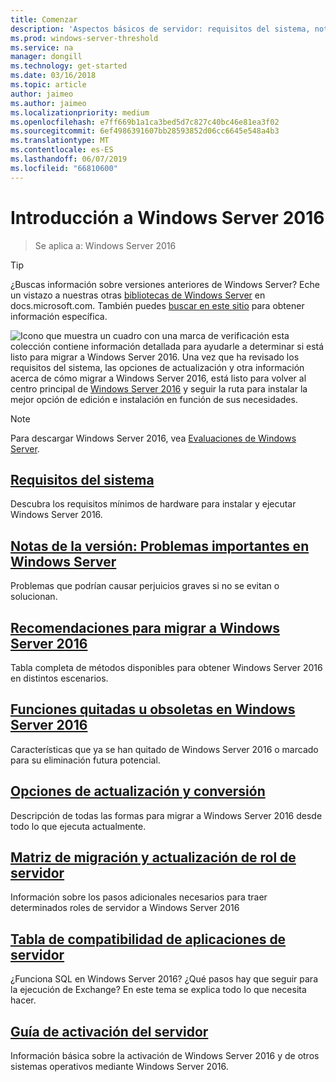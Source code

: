 ```yaml
---
title: Comenzar
description: 'Aspectos básicos de servidor: requisitos del sistema, notas de la versión, opciones de actualización'
ms.prod: windows-server-threshold
ms.service: na
manager: dongill
ms.technology: get-started
ms.date: 03/16/2018
ms.topic: article
author: jaimeo
ms.author: jaimeo
ms.localizationpriority: medium
ms.openlocfilehash: e7ff669b1a1ca3bed5d7c827c40bc46e81ea3f02
ms.sourcegitcommit: 6ef4986391607bb28593852d06cc6645e548a4b3
ms.translationtype: MT
ms.contentlocale: es-ES
ms.lasthandoff: 06/07/2019
ms.locfileid: "66810600"
---
```

# <a name="get-started-with-windows-server-2016"></a>Introducción a Windows Server 2016

>Se aplica a: Windows Server 2016

> [!TIP]
> ¿Buscas información sobre versiones anteriores de Windows Server? Eche un vistazo a nuestras otras [bibliotecas de Windows Server](/previous-versions/windows/) en docs.microsoft.com. También puedes [buscar en este sitio](https://docs.microsoft.com/search/index?search=Windows+Server&dataSource=previousVersions) para obtener información específica.

![Icono que muestra un cuadro con una marca de verificación](../media/landing-icons/getstarted.png) esta colección contiene información detallada para ayudarle a determinar si está listo para migrar a Windows Server 2016. Una vez que ha revisado los requisitos del sistema, las opciones de actualización y otra información acerca de cómo migrar a Windows Server 2016, está listo para volver al centro principal de [Windows Server 2016](Windows-Server-2016.md) y seguir la ruta para instalar la mejor opción de edición e instalación en función de sus necesidades. 

> [!Note]
> Para descargar Windows Server 2016, vea [Evaluaciones de Windows Server](https://www.microsoft.com/evalcenter/evaluate-windows-server-2016).


## <a name="system-requirementssystem-requirementsmd"></a>[Requisitos del sistema](system-requirements.md)
Descubra los requisitos mínimos de hardware para instalar y ejecutar Windows Server 2016.

## <a name="release-notes-important-issues-in-windows-serverwindows-server-2016-ga-release-notesmd"></a>[Notas de la versión: Problemas importantes en Windows Server](Windows-Server-2016-GA-Release-Notes.md)
Problemas que podrían causar perjuicios graves si no se evitan o solucionan.

## <a name="recommendations-for-moving-to-windows-server-2016recommendations-moving-to-server2016md"></a>[Recomendaciones para migrar a Windows Server 2016](Recommendations-moving-to-Server2016.md)
Tabla completa de métodos disponibles para obtener Windows Server 2016 en distintos escenarios.

## <a name="features-removed-or-deprecated-in--windows-server-2016deprecated-featuresmd"></a>[Funciones quitadas u obsoletas en Windows Server 2016](deprecated-features.md)
Características que ya se han quitado de Windows Server 2016 o marcado para su eliminación futura potencial.

## <a name="upgrade-and-conversion-optionssupported-upgrade-pathsmd"></a>[Opciones de actualización y conversión](Supported-Upgrade-Paths.md)
Descripción de todas las formas para migrar a Windows Server 2016 desde todo lo que ejecuta actualmente.

## <a name="server-role-upgrade-and-migration-matrixserver-role-upgradeability-tablemd"></a>[Matriz de migración y actualización de rol de servidor](Server-Role-Upgradeability-Table.md)
Información sobre los pasos adicionales necesarios para traer determinados roles de servidor a Windows Server 2016

## <a name="server-application-compatibility-tableserver-application-compatibilitymd"></a>[Tabla de compatibilidad de aplicaciones de servidor](Server-Application-Compatibility.md)
¿Funciona SQL en Windows Server 2016? ¿Qué pasos hay que seguir para la ejecución de Exchange? En este tema se explica todo lo que necesita hacer.

## <a name="server-activation-guideserver-2016-activationmd"></a>[Guía de activación del servidor](Server-2016-activation.md)
Información básica sobre la activación de Windows Server 2016 y de otros sistemas operativos mediante Windows Server 2016.


